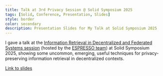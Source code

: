 ```yaml
---
title: Talk at 3rd Privacy Session @ Solid Symposium 2025
tags: [Solid, Conference, Presentation, Slides]
style: border
color: secondary
description: Presentation Slides for My Talk at Solid Symposium 2025
---
```


I gave a talk at the [Information Retrieval in Decentralized and Federated Systems session](https://espressoproject.org/information-retrieval-in-decentralized-and-or-federated-systems/) (hosted by the [ESPRESSO team](https://espressoproject.org/about/)) at Solid Symposium 2025, showing some uncommon, emerging, useful techniques for privacy-preserving information retrieval in decentralized contexts.



[Link to slides](https://docs.google.com/presentation/d/12f1YzWf04B7ytjyKjfmPZkEl6bda9a7RhIKTvAsFTfo/edit?usp=sharing)
